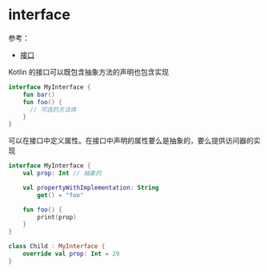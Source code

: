 # interface

参考：

+ [接口](https://www.kotlincn.net/docs/reference/interfaces.html)

Kotlin 的接口可以既包含抽象方法的声明也包含实现

```kotlin
interface MyInterface {
    fun bar()
    fun foo() {
      // 可选的方法体
    }
}
```

可以在接口中定义属性。在接口中声明的属性要么是抽象的，要么提供访问器的实现

```kotlin
interface MyInterface {
    val prop: Int // 抽象的

    val propertyWithImplementation: String
        get() = "foo"

    fun foo() {
        print(prop)
    }
}

class Child : MyInterface {
    override val prop: Int = 29
}
```

